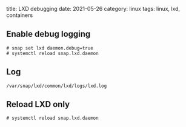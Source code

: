 title: LXD debugging
date: 2021-05-26
category: linux
tags: linux, lxd, containers

## Enable debug logging
```text
# snap set lxd daemon.debug=true
# systemctl reload snap.lxd.daemon
```


## Log

```text
/var/snap/lxd/common/lxd/logs/lxd.log
```

## Reload LXD only

```text
# systemctl reload snap.lxd.daemon
```
